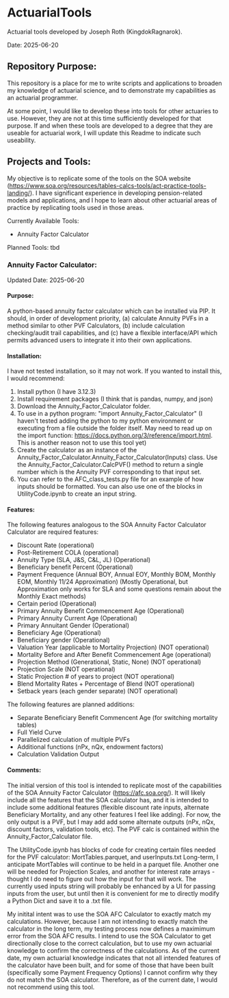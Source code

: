 # ActuarialTools
Actuarial tools developed by Joseph Roth (KingdokRagnarok).

Date: 2025-06-20

## Repository Purpose:

This repository is a place for me to write scripts and applications to broaden my knowledge of actuarial science, and to demonstrate my capabilities as an actuarial programmer.

At some point, I would like to develop these into tools for other actuaries to use. However, they are not at this time sufficiently developed for that purpose. If and when these tools are developed to a degree that they are useable for actuarial work, I will update this Readme to indicate such useability.

## Projects and Tools:

My objective is to replicate some of the tools on the SOA website (https://www.soa.org/resources/tables-calcs-tools/act-practice-tools-landing/). I have significant experience in developing pension-related models and applications, and I hope to learn about other actuarial areas of practice by replicating tools used in those areas. 

Currently Available Tools:
* Annuity Factor Calculator

Planned Tools:
tbd

### Annuity Factor Calculator:

Updated Date: 2025-06-20

#### Purpose: 
A python-based annuity factor calculator which can be installed via PIP. It should, in order of development priority, (a) calculate Annuity PVFs in a method similar to other PVF Calculators, (b) include calculation checking/audit trail capabilities, and (c) have a flexible interface/API which permits advanced users to integrate it into their own applications.

#### Installation: 
I have not tested installation, so it may not work. If you wanted to install this, I would recommend:
1. Install python (I have 3.12.3)
2. Install requirement packages (I think that is pandas, numpy, and json)
3. Download the Annuity_Factor_Calculator folder.
4. To use in a python program: "import Annuity_Factor_Calculator" (I haven't tested adding the python to my python environment or executing from a file outside the folder itself. May need to read up on the import function: https://docs.python.org/3/reference/import.html. This is another reason not to use this tool yet)
5. Create the calculator as an instance of the Annuity_Factor_Calculator.Annuity_Factor_Calculator(Inputs) class. Use the Annuity_Factor_Calculator.CalcPVF() method to return a single number which is the Annuity PVF corresponding to that input set.
6. You can refer to the AFC_class_tests.py file for an example of how inputs should be formatted. You can also use one of the blocks in UtilityCode.ipynb to create an input string.

#### Features:
The following features analogous to the SOA Annuity Factor Calculator Calculator are required features:  
* Discount Rate (operational)
* Post-Retirement COLA (operational)
* Annuity Type (SLA, J&S, C&L, JL) (Operational)
* Beneficiary benefit Percent (Operational)
* Payment Frequence (Annual BOY, Annual EOY, Monthly BOM, Monthly EOM, Monthly 11/24 Approximation) (Mostly Operational, but Approximation only works for SLA and some questions remain about the Monthly Exact methods)
* Certain period (Operational)
* Primary Annuity Benefit Commencement Age (Operational)
* Primary Annuity Current Age (Operational)
* Primary Annuitant Gender (Operational)
* Beneficiary Age (Operational)
* Beneficiary gender (Operational)
* Valuation Year (applicable to Mortality Projection) (NOT operational)
* Mortality Before and After Benefit Commencement Age (operational)
* Projection Method (Generational, Static, None) (NOT operational)
* Projection Scale (NOT operational)
* Static Projection # of years to project (NOT operational)
* Blend Mortality Rates + Percentage of Blend (NOT operational)
* Setback years (each gender separate) (NOT operational)

The following features are planned additions:
* Separate Beneficiary Benefit Commencent Age (for switching mortality tables)
* Full Yield Curve
* Parallelized calculation of multiple PVFs
* Additional functions (nPx, nQx, endowment factors)
* Calculation Validation Output

#### Comments:
The initial version of this tool is intended to replicate most of the capabilities of the SOA Annuity Factor Calculator (https://afc.soa.org/).
It will likely include all the features that the SOA calculator has, and it is intended to include some additional features (flexible discount rate inputs, alternate Beneficiary Mortality, and any other features I feel like adding). For now, the only output is a PVF, but I may add add some alternate outputs (nPx, nQx, discount factors, validation tools, etc). The PVF calc is contained within the Annuity_Factor_Calculator file. 

The UtilityCode.ipynb has blocks of code for creating certain files needed for the PVF calculator: MortTables.parquet, and userInputs.txt
Long-term, I anticipate MortTables will continue to be held in a parquet file. Another one will be needed for Projection Scales, and another for interest rate arrays - thought I do need to figure out how the input for that will work. The currently used inputs string will probably be enhanced by a UI for passing inputs from the user, but until then it is convenient for me to directly modify a Python Dict and save it to a .txt file.

My initital intent was to use the SOA AFC Calculator to exactly match my calculations. However, because I am not intending to exactly match the calculator in the long term, my testing process now defines a maximimum error from the SOA AFC results. I intend to use the SOA Calculator to get directionally close to the correct calculation, but to use my own actuarial knowledge to confirm the correctness of the calculations.
As of the current date, my own actuarial knowledge indicates that not all intended features of the calculator have been built, and for some of those that have been built (specifically some Payment Frequency Options) I cannot confirm why they do not match the SOA calculator. Therefore, as of the current date, I would not recommend using this tool. 
